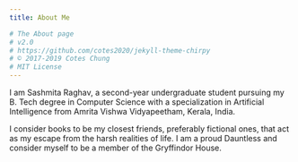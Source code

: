 ```yaml
---
title: About Me

# The About page
# v2.0
# https://github.com/cotes2020/jekyll-theme-chirpy
# © 2017-2019 Cotes Chung
# MIT License
---
```


I am Sashmita Raghav, a second-year undergraduate student pursuing my B. Tech degree in Computer Science with a specialization in Artificial Intelligence from Amrita Vishwa Vidyapeetham, Kerala, India.

I consider books to be my closest friends, preferably fictional ones, that act as my escape from the harsh realities of life. I am a proud Dauntless and consider myself to be a member of the Gryffindor House.
